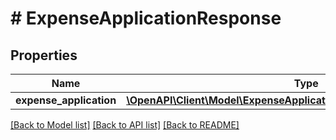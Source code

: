 # # ExpenseApplicationResponse

## Properties

Name | Type | Description | Notes
------------ | ------------- | ------------- | -------------
**expense_application** | [**\OpenAPI\Client\Model\ExpenseApplicationResponseExpenseApplication**](ExpenseApplicationResponseExpenseApplication.md) |  |

[[Back to Model list]](../../README.md#models) [[Back to API list]](../../README.md#endpoints) [[Back to README]](../../README.md)
